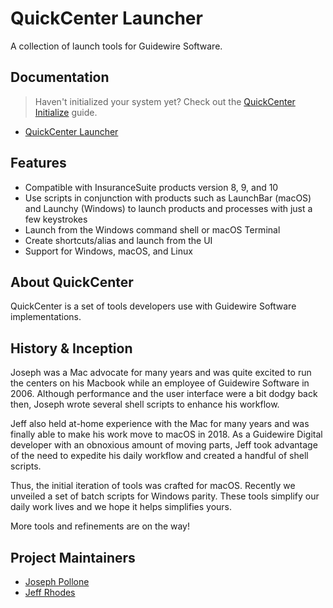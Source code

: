 # QuickCenter Launcher

A collection of launch tools for Guidewire Software.

## Documentation

> Haven't initialized your system yet? Check out the [QuickCenter Initialize](https://quickcenter.github.io/initialize/) guide.

* [QuickCenter Launcher](https://quickcenter.github.io/launcher/)

## Features
- Compatible with InsuranceSuite products version 8, 9, and 10
- Use scripts in conjunction with products such as LaunchBar (macOS) and Launchy (Windows) to launch products and processes with just a few keystrokes
- Launch from the Windows command shell or macOS Terminal
- Create shortcuts/alias and launch from the UI
- Support for Windows, macOS, and Linux

## About QuickCenter

QuickCenter is a set of tools developers use with Guidewire Software implementations.

## History & Inception

Joseph was a Mac advocate for many years and was quite excited to run the centers on his Macbook while an employee of Guidewire Software in 2006. Although performance and the user interface were a bit dodgy back then, Joseph wrote several shell scripts to enhance his workflow.

Jeff also held at-home experience with the Mac for many years and was finally able to make his work move to macOS in 2018. As a Guidewire Digital developer with an obnoxious amount of moving parts, Jeff took advantage of the need to expedite his daily workflow and created a handful of shell scripts.

Thus, the initial iteration of tools was crafted for macOS. Recently we unveiled a set of batch scripts for Windows parity. These tools simplify our daily work lives and we hope it helps simplifies yours.

More tools and refinements are on the way!

## Project Maintainers

- [Joseph Pollone](https://www.linkedin.com/in/joseph-pollone-402725195/)
- [Jeff Rhodes](https://www.linkedin.com/in/jeffdrhodes/)

